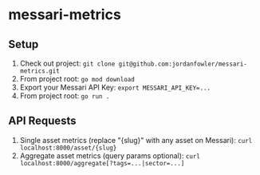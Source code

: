 # messari-metrics

## Setup

1. Check out project: `git clone git@github.com:jordanfowler/messari-metrics.git`
2. From project root: `go mod download`
3. Export your Messari API Key: `export MESSARI_API_KEY=...` 
4. From project root: `go run .`

## API Requests

1. Single asset metrics (replace "{slug}" with any asset on Messari): `curl localhost:8000/asset/{slug}`
2. Aggregate asset metrics (query params optional): `curl localhost:8000/aggregate[?tags=...|sector=...]`